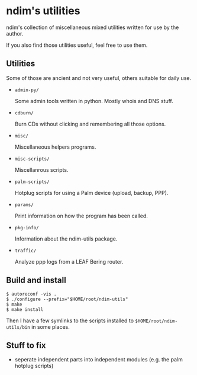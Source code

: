 # ndim's utilities

ndim's collection of miscellaneous mixed utilities written for use by
the author.

If you also find those utilities useful, feel free to use them.


## Utilities

Some of those are ancient and not very useful, others suitable for
daily use.

  * `admin-py/`

    Some admin tools written in python. Mostly whois and DNS stuff.

  * `cdburn/`

    Burn CDs without clicking and remembering all those options.

  * `misc/`

    Miscellaneous helpers programs.

  * `misc-scripts/`

    Miscellanrous scripts.

  * `palm-scripts/`

    Hotplug scripts for using a Palm device (upload, backup, PPP).

  * `params/`

    Print information on how the program has been called.

  * `pkg-info/`

    Information about the ndim-utils package.

  * `traffic/`

    Analyze ppp logs from a LEAF Bering router.


## Build and install

    $ autoreconf -vis .
    $ ./configure --prefix="$HOME/root/ndim-utils"
    $ make
    $ make install

Then I have a few symlinks to the scripts installed to
`$HOME/root/ndim-utils/bin` in some places.


## Stuff to fix

  * seperate independent parts into independent modules
    (e.g. the palm hotplug scripts)
